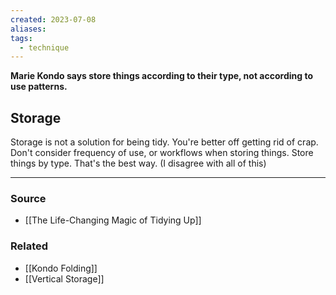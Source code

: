 ```yaml
---
created: 2023-07-08
aliases: 
tags:
  - technique
---
```

**Marie Kondo says store things according to their type, not according to use patterns.**

## Storage

Storage is not a solution for being tidy. You're better off getting rid of crap. Don't consider frequency of use, or workflows when storing things. Store things by type. That's the best way. (I disagree with all of this)

****
### Source
- [[The Life-Changing Magic of Tidying Up]]

### Related
- [[Kondo Folding]] 
- [[Vertical Storage]]
